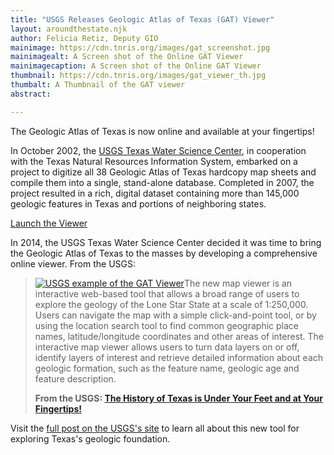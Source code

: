 ```yaml
---
title: "USGS Releases Geologic Atlas of Texas (GAT) Viewer"
layout: aroundthestate.njk
author: Felicia Retiz, Deputy GIO
mainimage: https://cdn.tnris.org/images/gat_screenshot.jpg
mainimagealt: A Screen shot of the Online GAT Viewer
mainimagecaption: A Screen shot of the Online GAT Viewer
thumbnail: https://cdn.tnris.org/images/gat_viewer_th.jpg
thumbalt: A Thumbnail of the GAT viewer
abstract:

---
```


The Geologic Atlas of Texas is now online and available at your fingertips!

In October 2002, the [USGS Texas Water Science Center](http://tx.usgs.gov/), in cooperation with the Texas Natural Resources Information System, embarked on a project to digitize all 38 Geologic Atlas of Texas hardcopy map sheets and compile them into a single, stand-alone database. Completed in 2007, the project resulted in a rich, digital dataset containing more than 145,000 geologic features in Texas and portions of neighboring states.

<a class="btn btn-lg btn-success mx-auto d-block" style="width: 250px;" href="http://txpub.usgs.gov/dss/texasgeology/"><i class="fa fa-new-window"></i> Launch the Viewer</a>

In 2014, the USGS Texas Water Science Center decided it was time to bring the Geologic Atlas of Texas to the masses by developing a comprehensive online viewer. From the USGS:

<blockquote class="blockquote">
  <p>
    <a href="https://www.usgs.gov/news/history-texas-under-your-feet-and-your-fingertips/">
    <img class="float-right" src="https://cdn.tnris.org/images/gat_usgs_example.jpg" alt="USGS example of the GAT Viewer"></a>The new map viewer is an interactive web-based tool that allows a broad range of users to explore the geology of the Lone Star State at a scale of 1:250,000. Users can navigate the map with a simple click-and-point tool, or by using the location search tool to find common geographic place names, latitude/longitude coordinates and other areas of interest. The interactive map viewer allows users to turn data layers on or off, identify layers of interest and retrieve detailed information about each geologic formation, such as the feature name, geologic age and feature description.
  </p>
  <p>
    <strong>From the USGS: <a href="https://www.usgs.gov/news/history-texas-under-your-feet-and-your-fingertips/">The History of Texas is Under Your Feet and at Your Fingertips!</a></strong>
  </p>
</blockquote>

Visit the [full post on the USGS's site](https://www.usgs.gov/news/history-texas-under-your-feet-and-your-fingertips) to learn all about this new tool for exploring Texas's geologic foundation.
